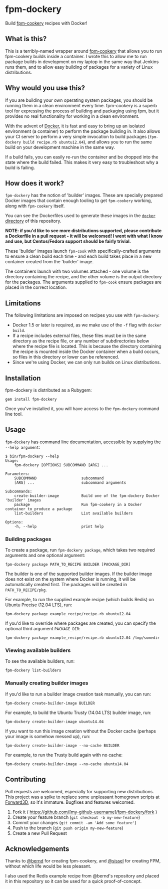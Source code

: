 # fpm-dockery

Build [fpm-cookery](https://github.com/forward3d/fpm-cookery) recipes with Docker!

## What is this?

This is a terribly-named wrapper around [fpm-cookery](https://github.com/forward3d/fpm-cookery) 
that allows you to run fpm-cookery builds inside a container. I wrote this to allow me to run package builds 
in development on my laptop in the same way that Jenkins runs them, and to allow easy building of packages 
for a variety of Linux distributions.

## Why would you use this?

If you are building your own operating system packages, you should be running them in a clean
environment every time. fpm-cookery is a superb tool for expressing the process of building and packaging
using fpm, but it provides no real functionality for working in a clean environment.

With the advent of [Docker](https://www.docker.com/), it is fast and easy to bring up an isolated 
environment (a container) to perform the package building in. It also allows your CI server to perform 
a very simple invocation to build packages (`fpm-dockery build recipe.rb ubuntu12.04`), and allows you 
to run the same build on your development machine in the same way.

If a build fails, you can easily re-run the container and be dropped into the state where the build failed.
This makes it very easy to troubleshoot why a build is failing.

## How does it work?

`fpm-dockery` has the notion of 'builder' images. These are specially prepared Docker images that 
contain enough tooling to get `fpm-cookery` working, along with `fpm-cookery` itself.

You can see the Dockerfiles used to generate these images in the 
[`docker` directory](https://github.com/andytinycat/fpm-dockery/tree/master/docker) of this
repository.

__NOTE: if you'd like to see more distributions supported, please contribute a Dockerfile in
a pull request - it will be welcomed! I went with what I know and use, but Centos/Fedora support should
be fairly trivial.__

These 'builder' images launch `fpm-cook` with specifically-crafted arguments to ensure a clean
build each time - and each build takes place in a new container created from the 'builder' image.

The containers launch with two volumes attached - one volume is the directory containing the recipe,
and the other volume is the output directory for the packages. The arguments supplied to `fpm-cook`
ensure packages are placed in the correct location.

## Limitations

The following limitations are imposed on recipes you use with `fpm-dockery`:

  * Docker 1.5 or later is required, as we make use of the `-f` flag with
    `docker build`.
  * If a recipe includes external files, these files must be in the same directory
    as the recipe file, or any number of subdirectories below where the recipe file is located.
    This is because the directory containing the recipe is mounted inside the Docker container
    when a build occurs, so files in this directory or lower can be referenced.
  * Since we're using Docker, we can only run builds on Linux distributions.

## Installation

fpm-dockery is distributed as a Rubygem:

`gem install fpm-dockery`

Once you've installed it, you will have access to the `fpm-dockery` command line tool.

## Usage

`fpm-dockery` has command line documentation, accessible by supplying the `--help argument`:

    $ bin/fpm-dockery --help
    Usage:
        fpm-dockery [OPTIONS] SUBCOMMAND [ARG] ...
    
    Parameters:
        SUBCOMMAND                    subcommand
        [ARG] ...                     subcommand arguments
    
    Subcommands:
        create-builder-image          Build one of the fpm-dockery Docker 'builder' images
        package                       Run fpm-cookery in a Docker container to produce a package
        list-builders                 List available builders
    
    Options:
        -h, --help                    print help

### Building packages

To create a package, run `fpm-dockery package`, which takes two required arguments and one
optional argument:

    fpm-dockery package PATH_TO_RECIPE BUILDER [PACKAGE_DIR]

The builder is one of the supported builder images. If the builder image does not exist on the 
system where Docker is running, it will be automatically created first. The packages will be
created in `PATH_TO_RECIPE/pkg`.

For example, to run the supplied example recipe (which builds Redis) on Ubuntu Precise (12.04 LTS), run:

    fpm-dockery package example_recipe/recipe.rb ubuntu12.04

If you'd like to override where packages are created, you can specify the optional third
argument `PACKAGE_DIR`:

    fpm-dockery package example_recipe/recipe.rb ubuntu12.04 /tmp/somedir


### Viewing available builders

To see the available builders, run:

    fpm-dockery list-builders

### Manually creating builder images

If you'd like to run a builder image creation task manually, you can run:

    fpm-dockery create-builder-image BUILDER

For example, to build the Ubuntu Trusty (14.04 LTS) builder image, run:

    fpm-dockery create-builder-image ubuntu14.04

If you want to run this image creation without the Docker cache (perhaps your image is somehow
messed up), run:

    fpm-dockery create-builder-image --no-cache BUILDER

For example, to run the Trusty build again with no cache:

    fpm-dockery create-builder-image --no-cache ubuntu14.04

## Contributing

Pull requests are welcomed, especially for supporting new distributions. This project was a spike to replace
some unpleasant homegrown scripts at [Forward3D](https://github.com/forward3d), so it's immature. Bugfixes and features welcomed.

1. Fork it ( https://github.com/[my-github-username]/fpm-dockery/fork )
2. Create your feature branch (`git checkout -b my-new-feature`)
3. Commit your changes (`git commit -am 'Add some feature'`)
4. Push to the branch (`git push origin my-new-feature`)
5. Create a new Pull Request

## Acknowledgements

Thanks to [@bernd](https://github.com/bernd) for creating fpm-cookery, and [@sissel](https://github.com/jordansissel) 
for creating FPM, without which life would be less pleasant.

I also used the Redis example recipe from @bernd's repository and placed it in this repository so it can be used 
for a quick proof-of-concept.
